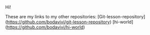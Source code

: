Hi!

These are my links to my other repositories:
	[Git-lesson-repository]	(https://github.com/bodavivi/git-lesson-repository)
	[hi-world]		(https://github.com/bodavivi/hi-world)

